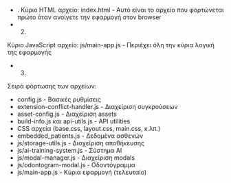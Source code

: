 - .
Κύριο HTML αρχείο: index.html - Αυτό είναι το αρχείο που φορτώνεται πρώτο όταν ανοίγετε την εφαρμογή στον browser
- 2.
Κύριο JavaScript αρχείο: js/main-app.js - Περιέχει όλη την κύρια λογική της εφαρμογής
- 3.
Σειρά φόρτωσης των αρχείων:

- config.js - Βασικές ρυθμίσεις
- extension-conflict-handler.js - Διαχείριση συγκρούσεων
- asset-config.js - Διαχείριση assets
- build-info.js και api-utils.js - API utilities
- CSS αρχεία (base.css, layout.css, main.css, κ.λπ.)
- embedded_patients.js - Δεδομένα ασθενών
- js/storage-utils.js - Διαχείριση αποθήκευσης
- js/ai-training-system.js - Σύστημα AI
- js/modal-manager.js - Διαχείριση modals
- js/odontogram-modal.js - Οδοντόγραμμα
- js/main-app.js - Κύρια εφαρμογή (τελευταίο)
